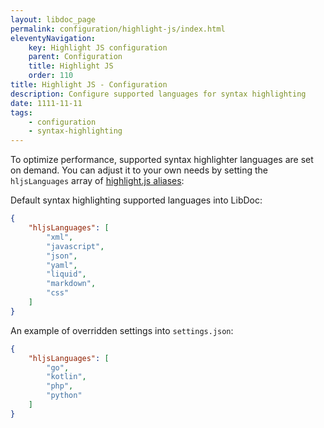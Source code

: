 ```yaml
---
layout: libdoc_page
permalink: configuration/highlight-js/index.html
eleventyNavigation:
    key: Highlight JS configuration
    parent: Configuration
    title: Highlight JS
    order: 110
title: Highlight JS - Configuration
description: Configure supported languages for syntax highlighting
date: 1111-11-11
tags:
    - configuration
    - syntax-highlighting
---
```

To optimize performance, supported syntax highlighter languages are set on demand. You can adjust it to your own needs by setting the `hljsLanguages` array of [highlight.js aliases](https://highlightjs.readthedocs.io/en/latest/supported-languages.html):

Default syntax highlighting supported languages into LibDoc:

```json
{
    "hljsLanguages": [
        "xml",
        "javascript",
        "json",
        "yaml",
        "liquid",
        "markdown",
        "css"
    ]
}
```

An example of overridden settings into `settings.json`:

```json
{
    "hljsLanguages": [
        "go",
        "kotlin",
        "php",
        "python"
    ]
}
```

